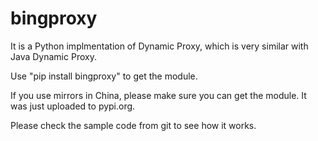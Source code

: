# bingproxy

It is a Python implmentation of Dynamic Proxy, which is very similar with Java Dynamic Proxy.

Use "pip install bingproxy" to get the module.

If you use mirrors in China, please make sure you can get the module. It was just uploaded to pypi.org.

Please check the sample code from git to see how it works.

